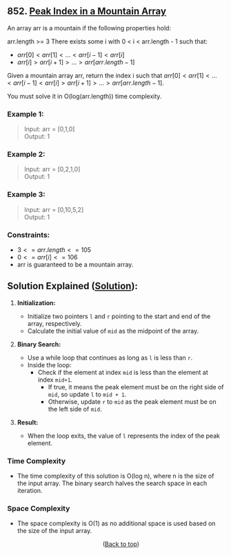 <div id="top"></div>

## 852. [Peak Index in a Mountain Array](https://leetcode.com/problems/peak-index-in-a-mountain-array/)

An array arr is a mountain if the following properties hold:

arr.length >= 3
There exists some i with 0 < i < arr.length - 1 such that:
- $arr[0] < arr[1] < ... < arr[i - 1] < arr[i]$ 
- $arr[i] > arr[i + 1] > ... > arr[arr.length - 1]$

Given a mountain array arr, return the index i such that $arr[0] < arr[1] < ... < arr[i - 1] < arr[i] > arr[i + 1] > ... > arr[arr.length - 1]$.

You must solve it in O(log(arr.length)) time complexity.

 

### Example 1:

> Input: arr = [0,1,0] <br/>
> Output: 1 
### Example 2:

> Input: arr = [0,2,1,0] <br/>
> Output: 1 <br/>
### Example 3:

> Input: arr = [0,10,5,2] <br/>
> Output: 1 
 

### Constraints:

- $3 <= arr.length <= 105$
- $0 <= arr[i] <= 106$
- arr is guaranteed to be a mountain array.

## Solution Explained ([Solution](main.cpp)):
1. **Initialization:**
   - Initialize two pointers `l` and `r` pointing to the start and end of the array, respectively.
   - Calculate the initial value of `mid` as the midpoint of the array.

2. **Binary Search:**
   - Use a while loop that continues as long as `l` is less than `r`.
   - Inside the loop:
      - Check if the element at index `mid` is less than the element at index `mid+1`.
         - If true, it means the peak element must be on the right side of `mid`, so update `l` to `mid + 1`.
         - Otherwise, update `r` to `mid` as the peak element must be on the left side of `mid`.

3. **Result:**
   - When the loop exits, the value of `l` represents the index of the peak element.

### Time Complexity
- The time complexity of this solution is O(log n), where n is the size of the input array. The binary search halves the search space in each iteration.

### Space Complexity
- The space complexity is O(1) as no additional space is used based on the size of the input array.

  <p align="center">(<a href="#top">Back to top</a>)</p>

